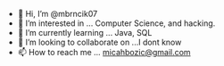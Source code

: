 - 👋 Hi, I’m @mbrncik07
- 👀 I’m interested in ... Computer Science, and hacking.
- 🌱 I’m currently learning ... Java, SQL
- 💞️ I’m looking to collaborate on ...I dont know
- 📫 How to reach me ... micahbozic@gmail.com

<!---
mbrncik07/mbrncik07 is a ✨ special ✨ repository because its `README.md` (this file) appears on your GitHub profile.
You can click the Preview link to take a look at your changes.
--->
